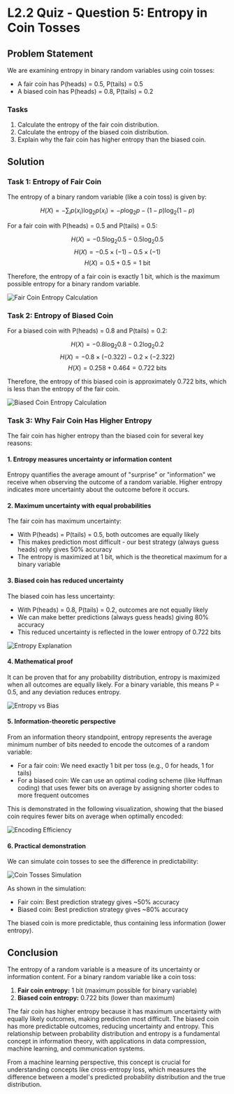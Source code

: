 # L2.2 Quiz - Question 5: Entropy in Coin Tosses

## Problem Statement

We are examining entropy in binary random variables using coin tosses:
- A fair coin has P(heads) = 0.5, P(tails) = 0.5
- A biased coin has P(heads) = 0.8, P(tails) = 0.2

### Tasks

1. Calculate the entropy of the fair coin distribution.
2. Calculate the entropy of the biased coin distribution.
3. Explain why the fair coin has higher entropy than the biased coin.

## Solution

### Task 1: Entropy of Fair Coin

The entropy of a binary random variable (like a coin toss) is given by:

$$H(X) = -\sum_{i} p(x_i) \log_2 p(x_i) = -p \log_2 p - (1-p) \log_2 (1-p)$$

For a fair coin with P(heads) = 0.5 and P(tails) = 0.5:

$$H(X) = -0.5 \log_2 0.5 - 0.5 \log_2 0.5$$
$$H(X) = -0.5 \times (-1) - 0.5 \times (-1)$$
$$H(X) = 0.5 + 0.5 = 1 \text{ bit}$$

Therefore, the entropy of a fair coin is exactly 1 bit, which is the maximum possible entropy for a binary random variable.

![Fair Coin Entropy Calculation](../Images/L2_2_Quiz_5/fair_coin_entropy.png)

### Task 2: Entropy of Biased Coin

For a biased coin with P(heads) = 0.8 and P(tails) = 0.2:

$$H(X) = -0.8 \log_2 0.8 - 0.2 \log_2 0.2$$
$$H(X) = -0.8 \times (-0.322) - 0.2 \times (-2.322)$$
$$H(X) = 0.258 + 0.464 = 0.722 \text{ bits}$$

Therefore, the entropy of this biased coin is approximately 0.722 bits, which is less than the entropy of the fair coin.

![Biased Coin Entropy Calculation](../Images/L2_2_Quiz_5/biased_coin_entropy.png)

### Task 3: Why Fair Coin Has Higher Entropy

The fair coin has higher entropy than the biased coin for several key reasons:

#### 1. Entropy measures uncertainty or information content

Entropy quantifies the average amount of "surprise" or "information" we receive when observing the outcome of a random variable. Higher entropy indicates more uncertainty about the outcome before it occurs.

#### 2. Maximum uncertainty with equal probabilities

The fair coin has maximum uncertainty:
- With P(heads) = P(tails) = 0.5, both outcomes are equally likely
- This makes prediction most difficult - our best strategy (always guess heads) only gives 50% accuracy
- The entropy is maximized at 1 bit, which is the theoretical maximum for a binary variable

#### 3. Biased coin has reduced uncertainty

The biased coin has less uncertainty:
- With P(heads) = 0.8, P(tails) = 0.2, outcomes are not equally likely
- We can make better predictions (always guess heads) giving 80% accuracy
- This reduced uncertainty is reflected in the lower entropy of 0.722 bits

![Entropy Explanation](../Images/L2_2_Quiz_5/entropy_explanation.png)

#### 4. Mathematical proof

It can be proven that for any probability distribution, entropy is maximized when all outcomes are equally likely. For a binary variable, this means P = 0.5, and any deviation reduces entropy.

![Entropy vs Bias](../Images/L2_2_Quiz_5/entropy_vs_bias.png)

#### 5. Information-theoretic perspective

From an information theory standpoint, entropy represents the average minimum number of bits needed to encode the outcomes of a random variable:

- For a fair coin: We need exactly 1 bit per toss (e.g., 0 for heads, 1 for tails)
- For a biased coin: We can use an optimal coding scheme (like Huffman coding) that uses fewer bits on average by assigning shorter codes to more frequent outcomes

This is demonstrated in the following visualization, showing that the biased coin requires fewer bits on average when optimally encoded:

![Encoding Efficiency](../Images/L2_2_Quiz_5/encoding_efficiency.png)

#### 6. Practical demonstration

We can simulate coin tosses to see the difference in predictability:

![Coin Tosses Simulation](../Images/L2_2_Quiz_5/coin_tosses_simulation.png)

As shown in the simulation:
- Fair coin: Best prediction strategy gives ~50% accuracy
- Biased coin: Best prediction strategy gives ~80% accuracy

The biased coin is more predictable, thus containing less information (lower entropy).

## Conclusion

The entropy of a random variable is a measure of its uncertainty or information content. For a binary random variable like a coin toss:

1. **Fair coin entropy:** 1 bit (maximum possible for binary variable)
2. **Biased coin entropy:** 0.722 bits (lower than maximum)

The fair coin has higher entropy because it has maximum uncertainty with equally likely outcomes, making prediction most difficult. The biased coin has more predictable outcomes, reducing uncertainty and entropy. This relationship between probability distribution and entropy is a fundamental concept in information theory, with applications in data compression, machine learning, and communication systems.

From a machine learning perspective, this concept is crucial for understanding concepts like cross-entropy loss, which measures the difference between a model's predicted probability distribution and the true distribution. 